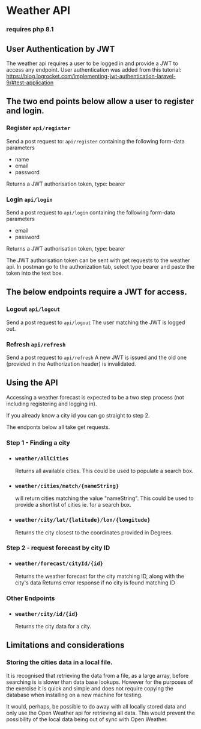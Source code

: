 # Weather API

### requires php 8.1

## User Authentication by JWT

The weather api requires a user to be logged in and provide a JWT to access any endpoint.
User authentication was added from this tutorial:
https://blog.logrocket.com/implementing-jwt-authentication-laravel-9/#test-application

## The two end points below allow a user to register and login.

### Register ```api/register```

Send a post request to: ```api/register```
containing the following form-data parameters
 - name
 - email
 - password

Returns a JWT authorisation token, type: bearer

### Login ```api/login```

Send a post request to ```api/login```
containing the following form-data parameters
 - email
 - password

Returns a JWT authorisation token, type: bearer

The JWT authorisation token can be sent with get requests to the weather api. In postman go to the authorization tab, 
select 
type bearer and paste the token into the text box.

## The below endpoints require a JWT for access.

### Logout ```api/logout```
Send a post request to `````api/logout`````
The user matching the JWT is logged out.

### Refresh ```api/refresh```
Send a post request to ```api/refresh```
A new JWT is issued and the old one (provided in the Authorization header) is invalidated.


## Using the API
Accessing a weather forecast is expected to be a two step process (not including registering and logging in).

If you already know a city id you can go straight to step 2.

The endponts below all take get requests.

### Step 1 - Finding a city

- ### ```weather/allCities```
  Returns all available cities.
  This could be used to populate a search box.
- ### ```weather/cities/match/{nameString}```
  will return cities matching the value "nameString".
  This could be used to provide a shortlist of cities ie. for a search box.
- ### ```weather/city/lat/{latitude}/lon/{longitude}```
  Returns the city closest to the coordinates provided in Degrees.

### Step 2 - request forecast by city ID
- ### ```weather/forecast/cityId/{id}```
  Returns the weather forecast for the city matching ID, along with the city's data
  Returns error response if no city is found matching ID

### Other Endpoints
- ### ```weather/city/id/{id}```
  Returns the city data for a city.

## Limitations and considerations

### Storing the cities data in a local file.
It is recognised that retrieving the data from a file, as a large array, before searching is is slower than data base 
lookups.
However for the purposes of the exercise it is quick and simple and does not require copying the database when 
installing on a new machine for testing.

It would, perhaps, be possible to do away with all locally stored data and only use the Open Weather api for 
retrieving all data. This would prevent the possibility of the local data being out of sync with Open Weather. 
